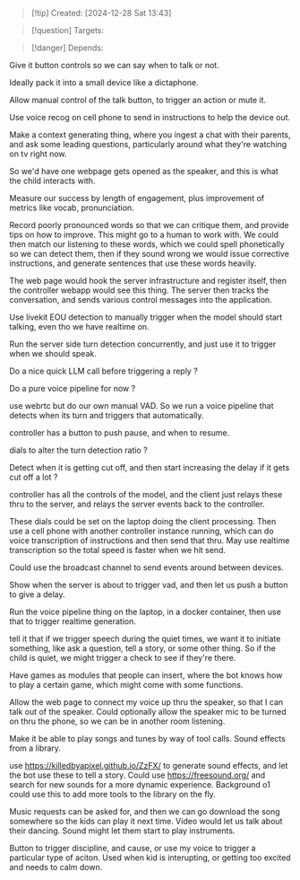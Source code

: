 
>[!tip] Created: [2024-12-28 Sat 13:43]

>[!question] Targets: 

>[!danger] Depends: 

Give it button controls so we can say when to talk or not.

Ideally pack it into a small device like a dictaphone.

Allow manual control of the talk button, to trigger an action or mute it.

Use voice recog on cell phone to send in instructions to help the device out. 

Make a context generating thing, where you ingest a chat with their parents, and ask some leading questions, particularly around what they're watching on tv right now.

So we'd have one webpage gets opened as the speaker, and this is what the child interacts with.

Measure our success by length of engagement, plus improvement of metrics like vocab, pronunciation.

Record poorly pronounced words so that we can critique them, and provide tips on how to improve.  This might go to a human to work with.  We could then match our listening to these words, which we could spell phonetically so we can detect them, then if they sound wrong we would issue corrective instructions, and generate sentences that use these words heavily.

The web page would hook the server infrastructure and register itself, then the controller webapp would see this thing.  The server then tracks the conversation, and sends various control messages into the application.

Use livekit EOU detection to manually trigger when the model should start talking, even tho we have realtime on.

Run the server side turn detection concurrently, and just use it to trigger when we should speak.

Do a nice quick LLM call before triggering a reply ?

Do a pure voice pipeline for now ?

use webrtc but do our own manual VAD.
So we run a voice pipeline that detects when its turn and triggers that automatically.

controller has a button to push pause, and when to resume.

dials to alter the turn detection ratio ?

Detect when it is getting cut off, and then start increasing the delay if it gets cut off a lot ?

controller has all the controls of the model, and the client just relays these thru to the server, and relays the server events back to the controller.

These dials could be set on the laptop doing the client processing.  Then use a cell phone with another controller instance running, which can do voice transcription of instructions and then send that thru.  May use realtime transcription so the total speed is faster when we hit send.

Could use the broadcast channel to send events around between devices.

Show when the server is about to trigger vad, and then let us push a button to give a delay.

Run the voice pipeline thing on the laptop, in a docker container, then use that to trigger realtime generation.

tell it that if we trigger speech during the quiet times, we want it to initiate something, like ask a question, tell a story, or some other thing.  So if the child is quiet, we might trigger a check to see if they're there.

Have games as modules that people can insert, where the bot knows how to play a certain game, which might come with some functions.

Allow the web page to connect my voice up thru the speaker, so that I can talk out of the speaker.  Could optionally allow the speaker mic to be turned on thru the phone, so we can be in another room listening.

Make it be able to play songs and tunes by way of tool calls.
Sound effects from a library.

use https://killedbyapixel.github.io/ZzFX/ to generate sound effects, and let the bot use these to tell a story.  Could use https://freesound.org/ and search for new sounds for a more dynamic experience.  Background o1 could use this to add more tools to the library on the fly.

Music requests can be asked for, and then we can go download the song somewhere so the kids can play it next time.  Video would let us talk about their dancing.  Sound might let them start to play instruments.

Button to trigger discipline, and cause, or use my voice to trigger a particular type of aciton.  Used when kid is interupting, or getting too excited and needs to calm down.
